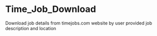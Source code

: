 # Time_Job_Download
 Download job details from timejobs.com website by user provided job description and location
